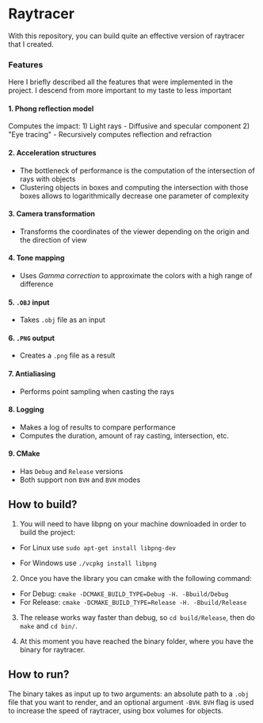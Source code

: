 # Raytracer

With this repository, you can build quite an effective version of raytracer that I created.

### Features

Here I briefly described all the features that were implemented in the project. I descend from more important to my taste to less important

#### 1. Phong reflection model

Computes the impact:
	1) Light rays
		- Diffusive and specular component
	2) "Eye tracing"
		- Recursively computes reflection and refraction
   
#### 2. Acceleration structures

  - The bottleneck of performance is the computation of the intersection of rays with objects
  - Clustering objects in boxes and computing the intersection with those boxes allows to logarithmically decrease one parameter of complexity
  
#### 3. Camera transformation

  - Transforms the coordinates of the viewer depending on the origin and the direction of view
 
#### 4. Tone mapping
   
  - Uses *Gamma correction* to approximate the colors with a high range of difference

#### 5. `.OBJ` input
   
  - Takes `.obj` file as an input

#### 6. `.PNG` output
   
  - Creates a `.png` file as a result

#### 7. Antialiasing
    
  - Performs point sampling when casting the rays
  
#### 8. Logging
    
  - Makes a log of results to compare performance
  - Computes the duration, amount of ray casting, intersection, etc.
#### 9. **CMake**
    
  - Has `Debug` and `Release` versions
  - Both support non `BVH` and `BVH` modes

## How to build?

1. You will need to have libpng on your machine downloaded in order to build the project:
  
  - For Linux use `sudo apt-get install libpng-dev`

  - For Windows use `./vcpkg install libpng`

2. Once you have the library you can cmake with the following command:

- For Debug: `cmake -DCMAKE_BUILD_TYPE=Debug -H. -Bbuild/Debug`
- For Release: `cmake -DCMAKE_BUILD_TYPE=Release -H. -Bbuild/Release`

3. The release works way faster than debug, so `cd build/Release`, then do `make` and `cd bin/`.

4. At this moment you have reached the binary folder, where you have the binary for raytracer.

## How to run?

The binary takes as input up to two arguments: an absolute path to a `.obj` file that you want to render, and an optional argument `-BVH`. `BVH` flag is used to increase the speed of raytracer, using box volumes for objects. 




